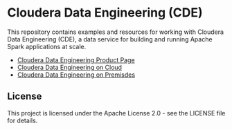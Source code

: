 # Cloudera Data Engineering (CDE)

This repository contains examples and resources for working with Cloudera Data Engineering (CDE), a data service for building and running Apache Spark applications at scale.

- [Cloudera Data Engineering Product Page](https://www.cloudera.com/products/data-engineering.html)
- [Cloudera Data Engineering on Cloud](https://docs.cloudera.com/data-engineering/cloud/index.html)
- [Cloudera Data Engineering on Premisdes](https://docs.cloudera.com/data-engineering/1.5.4/index.html)

## License

This project is licensed under the Apache License 2.0 - see the LICENSE file for details.
